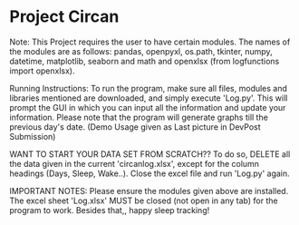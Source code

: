 # Project Circan
Note: This Project requires the user to have certain modules. The names of the modules are as follows: pandas, openpyxl, os.path, tkinter, numpy, datetime, matplotlib, seaborn and math and openxlsx (from logfunctions import openxlsx).

Running Instructions: To run the program, make sure all files, modules and libraries mentioned are downloaded, and simply execute 'Log.py'. This will prompt the GUI in which you can input all the information and update your information. Please note that the program will generate graphs till the previous day's date. (Demo Usage given as Last picture in DevPost Submission)

WANT TO START YOUR DATA SET FROM SCRATCH??
To do so, DELETE all the data given in the current 'circanlog.xlsx', except for the column headings (Days, Sleep, Wake..). Close the excel file and run 'Log.py' again.


IMPORTANT NOTES:  Please ensure the modules given above are installed. The excel sheet 'Log.xlsx' MUST be closed (not open in any tab) for the program to work. Besides that,, happy sleep tracking!
